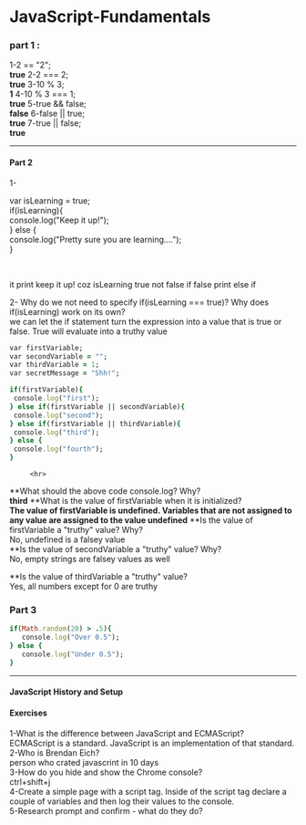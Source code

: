 # JavaScript-Fundamentals

### part 1 :

1-2 == "2"; <br>**true**
2-2 === 2; <br>**true**
3-10 % 3; <br>**1**
4-10 % 3 === 1;<br>**true**
5-true && false; <br>**false**
6-false || true; <br>**true**
7-true || false; <br> **true**

<hr>

#### Part 2

1-<p>
var isLearning = true;<br>
if(isLearning){<br>
console.log("Keep it up!");<br>
} else {<br>
console.log("Pretty sure you are learning....");<br>
}</p><br>

 <p>  it print keep it up! coz isLearning true not false if false print else if</p>

2- Why do we not need to specify if(isLearning === true)? Why does if(isLearning) work on its own?<br> we can let the if statement turn the expression into a value that is true or false. True will evaluate into a truthy value<br>
 
 
   ```ruby
var firstVariable;
var secondVariable = "";
var thirdVariable = 1;
var secretMessage = "Shh!";

if(firstVariable){
    console.log("first");
} else if(firstVariable || secondVariable){
    console.log("second");
} else if(firstVariable || thirdVariable){
    console.log("third");
} else {
    console.log("fourth");
}
````

         <hr>
    
**What should the above code console.log? Why?<br>
   **third**
 **What is the value of firstVariable when it is initialized?<br>
 **The value of firstVariable is undefined. Variables that are not assigned to any value are assigned to the value undefined**
 **Is the value of firstVariable a "truthy" value? Why?<br> 
  No, undefined is a falsey value<br>
 **Is the value of secondVariable a "truthy" value? Why?<br>
 No, empty strings are falsey values as well <br>

 **Is the value of thirdVariable a "truthy" value? <br> 
 Yes, all numbers except for 0 are truthy 

  
   ### Part 3

 ```ruby
if(Math.random(20) > .5){
	console.log("Over 0.5");
} else {
	console.log("Under 0.5");
}
```
<hr> 

 #### JavaScript History and Setup
 #### Exercises
1-What is the difference between JavaScript and ECMAScript?<br>
ECMAScript is a standard. JavaScript is an implementation of that standard.<br>
2-Who is Brendan Eich?<br>
person who crated javascrint in 10 days <br>
3-How do you hide and show the Chrome console?<br>
ctrl+shift+j <br>
4-Create a simple page with a script tag. Inside of the script tag declare a couple of variables and then log their values to the console. <br>
5-Research prompt and confirm - what do they do? <br>